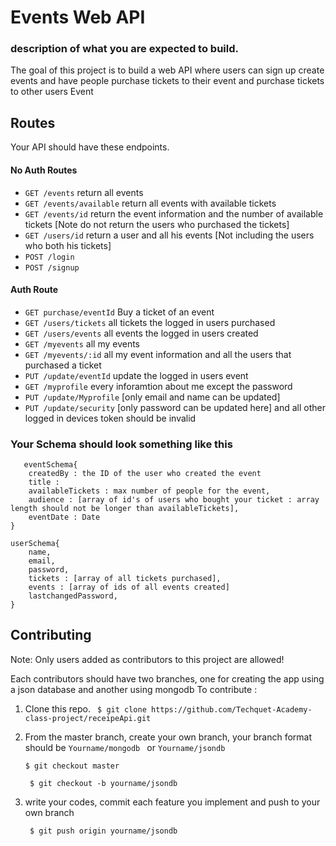 # Events Web API

### description of what you are expected to build.

The goal of this project is to build a web API where users can sign up create events and have people purchase tickets to their event and purchase tickets to other users Event
## Routes

Your API should have these endpoints.

#### No Auth Routes

* `GET /events` return all events
* `GET /events/available` return all events with available tickets
* `GET /events/id` return the event information and the number of available tickets [Note do not return the users who purchased the tickets]
* `GET /users/id` return a user and all his events [Not including the users who both his tickets]
* `POST /login`
* `POST /signup`

#### Auth Route

* `GET purchase/eventId` Buy a ticket of an event
* `GET /users/tickets` all tickets the logged in users purchased
* `GET /users/events` all events the logged in users created
* `GET /myevents` all my events
* `GET /myevents/:id` all my event information and all the users that purchased a ticket
* `PUT /update/eventId` update the logged in users event 
* `GET /myprofile` every inforamtion about me except the password
* `PUT /update/Myprofile` [only email and name can be updated]
* `PUT /update/security` [only password can be updated here] and all other logged in devices token should be invalid


### Your Schema should look something like this

```
   eventSchema{
    createdBy : the ID of the user who created the event
    title : 
    availableTickets : max number of people for the event,
    audience : [array of id's of users who bought your ticket : array length should not be longer than availableTickets],
    eventDate : Date
}

userSchema{
    name,
    email,
    password,
    tickets : [array of all tickets purchased],
    events : [array of ids of all events created]
    lastchangedPassword,
}
```

## Contributing

Note: Only users added as contributors to this project are allowed!

Each contributors should have two branches, one for creating the app using a json database and another using mongodb
To contribute :

1. Clone this repo.
   ``` $ git clone https://github.com/Techquet-Academy-class-project/receipeApi.git```
3. From the master branch, create your own branch, your branch format should be `Yourname/mongodb ` or `Yourname/jsondb`
   
   ```$ git checkout master ```
   
   ``` $ git checkout -b yourname/jsondb```
   
5. write your codes, commit each feature you implement and push to your own branch

   ``` $ git push origin yourname/jsondb```
